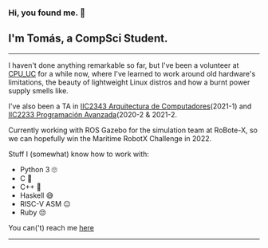 ### Hi, you found me. 👋
## I'm Tomás, a CompSci Student.
---
I haven't done anything remarkable so far, but I've been a volunteer at [CPU_UC](https://www.instagram.com/cpu_uc/) for a while now, where I've learned to work around old hardware's limitations, the beauty of lightweight Linux distros and how a burnt power supply smells like.

I've also been a TA in [IIC2343 Arquitectura de Computadores](https://github.com/IIC2343)(2021-1) and [IIC2233 Programación Avanzada](https://github.com/IIC2233)(2020-2 & 2021-2.

Currently working with ROS Gazebo for the simulation team at RoBote-X, so we can hopefully win the Maritime RobotX Challenge in 2022.

Stuff I (somewhat) know how to work with:

 - Python 3 🙄
 - C 💖
 - C++ 🤖 
 - Haskell 😅
 - RISC-V ASM 😐
 - Ruby 😒

You can('t) reach me [here](https://tocococa.github.io/)

---

